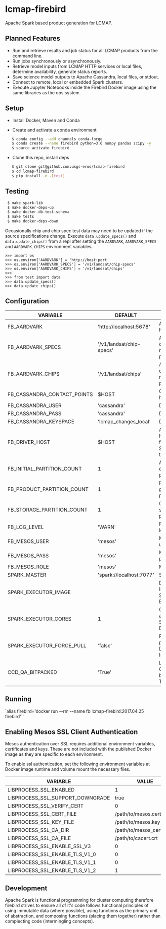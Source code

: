 # lcmap-firebird
Apache Spark based product generation for LCMAP.

## Planned Features
* Run and retrieve results and job status for all LCMAP products from the command line.
* Run jobs synchronously or asynchronously.
* Retrieve model inputs from LCMAP HTTP services or local files, determine availability, generate status reports.
* Save science model outputs to Apache Cassandra, local files, or stdout.
* Connect to remote, local or embedded Spark clusters.
* Execute Jupyter Notebooks inside the Firebird Docker image using the same libraries as the ops system.

## Setup

* Install Docker, Maven and Conda

* Create and activate a conda environment
```bash
   $ conda config --add channels conda-forge
   $ conda create --name firebird python=3.6 numpy pandas scipy -y
   $ source activate firebird
```

* Clone this repo, install deps
```bash
   $ git clone git@github.com:usgs-eros/lcmap-firebird
   $ cd lcmap-firebird
   $ pip install -e .[test]
```

## Testing
```bash
 $ make spark-lib
 $ make docker-deps-up
 $ make docker-db-test-schema
 $ make tests
 $ make docker-deps-down
```

Occasionally chip and chip spec test data may need to be updated if the source
specifications change. Execute ```data.update_specs()``` and ```data.update_chips()``` from
a repl after setting the ```AARDVARK```, ```AARDVARK_SPECS``` and ```AARDVARK_CHIPS```
environment variables.

```
>>> import os
>>> os.environ['AARDVARK'] = 'http://host:port'
>>> os.environ['AARDVARK_SPECS'] = '/v1/landsat/chip-specs'
>>> os.environ['AARDVARK_CHIPS'] = '/v1/landsat/chips'
>>>
>>> from test import data
>>> data.update_specs()
>>> data.update_chips()
```

## Configuration
| VARIABLE | DEFAULT | Description |
| --- | --- | --- |
| FB_AARDVARK | 'http://localhost:5678' | Aardvark host:port |
| FB_AARDVARK_SPECS |'/v1/landsat/chip-specs' | Aardvark chip specs resource path |
| FB_AARDVARK_CHIPS | '/v1/landsat/chips' | Aardvark chips resource path |
| FB_CASSANDRA_CONTACT_POINTS | $HOST | Cassandra host IP |
| FB_CASSANDRA_USER | 'cassandra' | DB username |
| FB_CASSANDRA_PASS | 'cassandra' | DB password |
| FB_CASSANDRA_KEYSPACE | 'lcmap_changes_local' | DB keyspace |
| FB_DRIVER_HOST | $HOST | Advertised hostname from SparkContext to executors |
| FB_INITIAL_PARTITION_COUNT | 1 | Aardvark query parallelism
| FB_PRODUCT_PARTITION_COUNT | 1 | Product generation parallelism
| FB_STORAGE_PARTITION_COUNT | 1 | Cassandra storage parallelism
| FB_LOG_LEVEL | 'WARN' | Firebird log4j level
| FB_MESOS_USER | 'mesos' | Mesos username |
| FB_MESOS_PASS | 'mesos' | Mesos password |
| FB_MESOS_ROLE | 'mesos' | Mesos role |
| SPARK_MASTER | 'spark://localhost:7077' | Spark host |
| SPARK_EXECUTOR_IMAGE | | Docker Image for Spark Executor |
| SPARK_EXECUTOR_CORES | 1 | Cores allocated per Spark Executor |
| SPARK_EXECUTOR_FORCE_PULL | 'false' | Force fresh pull of Docker Image |
| CCD_QA_BITPACKED  | 'True' | Landsat Quality data bitpacked T/F |


## Running
`alias firebird='docker run --rm --name fb lcmap-firebird:2017.04.25 firebird'``

## Enabling Mesos SSL Client Authentication
Mesos authentication over SSL requires additional environment variables,
certificates and keys.  These are not included with the published Docker image
as they are specific to each environment.

To enable ssl authentication, set the following environment variables at
Docker image runtime and volume mount the necessary files.

| VARIABLE | VALUE |
| --- | --- |
|LIBPROCESS_SSL_ENABLED | 1 |
|LIBPROCESS_SSL_SUPPORT_DOWNGRADE | true |
|LIBPROCESS_SSL_VERIFY_CERT | 0 |
|LIBPROCESS_SSL_CERT_FILE | /path/to/mesos.cert |
|LIBPROCESS_SSL_KEY_FILE | /path/to/mesos.key |
|LIBPROCESS_SSL_CA_DIR | /path/to/mesos_certpack/ |
|LIBPROCESS_SSL_CA_FILE | /path/to/cacert.crt |
|LIBPROCESS_SSL_ENABLE_SSL_V3 | 0 |
|LIBPROCESS_SSL_ENABLE_TLS_V1_0 | 0 |
|LIBPROCESS_SSL_ENABLE_TLS_V1_1 | 0 |
|LIBPROCESS_SSL_ENABLE_TLS_V1_2 | 1 |

## Development
Apache Spark is functional programming for cluster computing therefore firebird strives to ensure all of it's code follows functional principles of using immutable data (where possible), using functions as the primary unit of abstraction, and composing functions (placing them together) rather than complecting code (intermingling concepts).

